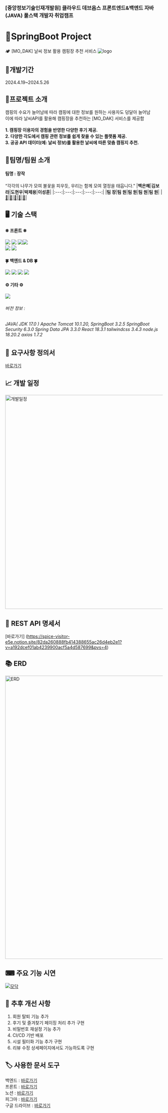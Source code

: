 

### [중앙정보기술인재개발원] 클라우드 데브옵스 프론트엔드&백엔드 자바(JAVA) 풀스택 개발자 취업캠프


# 🚩SpringBoot Project 
🏕️ [MO_DAK] 날씨 정보 활용 캠핑장 추천 서비스
![logo](https://github.com/conchohi/modak_backend/assets/156064008/77fd10fe-1a88-4dc7-be89-c0b11e7a9666)


## 📆개발기간
2024.4.19~2024.5.26

## 👀프로젝트 소개
캠핑의 수요가 늘어남에 따라 캠핑에 대한 정보를 원하는 사용자도 덩달아 늘어남 <br/>
이에 따라 날씨API를 활용해 캠핑장을 추천하는 [MO_DAK] 서비스를 제공함 <br/><br/>
**1. 캠핑장 이용자의 경험을 반영한 다양한 후기 제공.<br/>
2. 다양한 각도에서 캠핑 관련 정보를 쉽게 찾을 수 있는 플랫폼 제공.<br/>
3. 공공 API 데이터(예: 날씨 정보)를 활용한 날씨에 따른 맞춤 캠핑지 추천.**


## 👥팀명/팀원 소개
#### 팀명 : 장작
“각각의 나무가 모여 불꽃을 피우듯, 우리는 함께 모여 열정을 태웁니다."
|**백은혜**|**김보라**|**도현우**|**박제용**|**이성훈**| 
|:---:|:---:|:---:|:---:|:---:|
|**팀  장**|**팀  원**|**팀  원**|**팀  원**|**팀  원**|
|[🔗](https://github.com/dmsp0)|[🔗](https://github.com/kimpurple0520)|[🔗](https://github.com/noonayasalido)|[🔗](https://github.com/ParkJeYong)|[🔗](https://github.com/conchohi)|


## 🖥 기술 스택
<div>
<h4> ❄ 프론트 ❄</h4>
<img src="https://img.shields.io/badge/HTML5-E34F26?style=for-the-badge&logo=html5&logoColor=white"/> <img src="https://img.shields.io/badge/CSS3-1572B6?style=for-the-badge&logo=css3&logoColor=white"/> <img src="https://img.shields.io/badge/JavaScript-F7DF1E?style=for-the-badge&logo=JavaScript&logoColor=white"/><img src="https://img.shields.io/badge/TypeScript-007ACC?style=for-the-badge&logo=typescript&logoColor=white"/> <br/>
<img src="https://img.shields.io/badge/Node.js-43853D?style=for-the-badge&logo=node.js&logoColor=white/> <img src="https://img.shields.io/badge/React-20232A?style=for-the-badge&logo=react&logoColor=61DAFB"/> <img src="https://img.shields.io/badge/Tailwind_CSS-38B2AC?style=for-the-badge&logo=tailwind-css&logoColor=white"/> <br/>

<h4> 🍀 백엔드 & DB 🍀 </h4>
<img src="https://img.shields.io/badge/Java-ED8B00?style=for-the-badge&logo=openjdk&logoColor=white"/> <img src="https://img.shields.io/badge/Spring-6DB33F?style=for-the-badge&logo=spring&logoColor=white"/> <img src="https://img.shields.io/badge/Spring_Security-6DB33F?style=for-the-badge&logo=Spring-Security&logoColor=white"/> <img src="https://img.shields.io/badge/MySQL-005C84?style=for-the-badge&logo=mysql&logoColor=white"/> <br/>

<h4> ⚙ 기타 ⚙ </h4>
<img src="https://img.shields.io/badge/Postman-FF6C37?style=for-the-badge&logo=postman&logoColor=white"/>
<h6>버전 정보 : </h6>
<h6> JAVA( JDK 17.0 ) Apache Tomcat 10.1.20, SpringBoot 3.2.5 SpringBoot Security 6.3.0 Spring Data JPA 3.3.0 React 18.3.1 tailwindcss 3.4.3 node.js 18.20.2 axios 1.7.2</h6>
</div>

## 📃 요구사항 정의서
[바로가기](https://docs.google.com/spreadsheets/d/1ZJ1U0nlnIto1heOHKlIkDKd8F0rapEHRdtkqLLsWZ-8/edit#gid=193885954)

## 📈 개발 일정
<img width="683" alt="개발일정" src="https://github.com/conchohi/modak_backend/assets/156064008/18ce3989-5fa7-4a77-ae49-8935a48ae270">

## 💾 REST API 명세서 
[바로가기] (https://spice-visitor-e5e.notion.site/82da260888fb414388655ac26d4eb2e1?v=a192dcef01ab4239900acf5a4d587699&pvs=4)

## 📚 ERD
<img width="904" alt="ERD" src="https://github.com/conchohi/modak_backend/assets/156064008/4c655043-2785-45e7-b645-3ef162cdeb87">

## ⌨ 주요 기능 시연

<a href="https://www.youtube.com/watch?v=48yzR_39_cI" target="_blank"><img src="https://i.ytimg.com/vi/48yzR_39_cI/hqdefault.jpg?sqp=-oaymwEcCNACELwBSFXyq4qpAw4IARUAAIhCGAFwAcABBg==&rs=AOn4CLDVHkKygWCqsrYcodWfl-MjVlvNfA" alt="모닥"/></a>

## 🎨 추후 개선 사항
1. 회원 탈퇴 기능 추가 <br/>
2. 후기 및 즐겨찾기 페이징 처리 추가 구현<br/>
3. 비밀번호 재설정 기능 추가<br/>
4. CI/CD 기반 배포<br/>
5. 시설 필터화 기능 추가 구현<br/>
6. 리뷰 수정 상세페이지에서도 가능하도록 구현<br/>

## 🏷 사용한 문서 도구
백엔드 : [바로가기](https://github.com/conchohi/modak_backend)<br/>
프론트 : [바로가기](https://github.com/conchohi/modak_front) <br/>
노션 : [바로가기](https://miniature-zinc-da3.notion.site/1-bc3939ba19d84b92950ac1291ca4d51c)<br/>
피그마 : [바로가기](https://www.figma.com/design/69DakzYeLHETbyEsGp1rvo/1%EC%B0%A8-%EA%B8%B0%EC%97%85-%ED%94%84%EB%A1%9C%EC%A0%9D%ED%8A%B8?t=Yqpkr3QsBFqa5Qx8-0)<br/>
구글 드라이브 : [바로가기](https://drive.google.com/drive/folders/1HEQZBS5Rmv1d3auvNwitzJXLWd1yvfnH)
